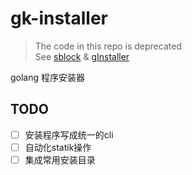 # gk-installer

> The code in this repo is deprecated  
> See [sblock](https://github.com/ddosakura/sblock) & [gInstaller](https://github.com/ddosakura/gInstaller)  

golang 程序安装器

## TODO

+ [ ] 安装程序写成统一的cli
+ [ ] 自动化statik操作
+ [ ] 集成常用安装目录
